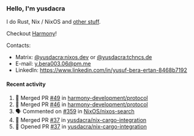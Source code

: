 ### Hello, I'm yusdacra

I do Rust, Nix / NixOS and [other stuff](https://yusdacra.gitlab.io/about).

Checkout [Harmony](https://github.com/harmony-development)!

Contacts:
- Matrix: [@yusdacra:nixos.dev](https://matrix.to/#/@yusdacra:nixos.dev) or [@yusdacra:tchncs.de](https://matrix.to/#/@yusdacra:tchncs.de)
- E-mail: y.bera003.06@pm.me
- LinkedIn: https://www.linkedin.com/in/yusuf-bera-ertan-8468b7192

#### Recent activity

<!--START_SECTION:activity-->
1. 🎉 Merged PR [#49](https://github.com/harmony-development/protocol/pull/49) in [harmony-development/protocol](https://github.com/harmony-development/protocol)
2. 🎉 Merged PR [#46](https://github.com/harmony-development/protocol/pull/46) in [harmony-development/protocol](https://github.com/harmony-development/protocol)
3. 🗣 Commented on [#359](https://github.com/NixOS/nixos-search/issues/359) in [NixOS/nixos-search](https://github.com/NixOS/nixos-search)
4. 🎉 Merged PR [#37](https://github.com/yusdacra/nix-cargo-integration/pull/37) in [yusdacra/nix-cargo-integration](https://github.com/yusdacra/nix-cargo-integration)
5. 💪 Opened PR [#37](https://github.com/yusdacra/nix-cargo-integration/pull/37) in [yusdacra/nix-cargo-integration](https://github.com/yusdacra/nix-cargo-integration)
<!--END_SECTION:activity-->
